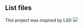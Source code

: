 ## List files

This project was inspired by LSD
<img src="https://media.discordapp.net/attachments/1076884725479768079/1127602479266271342/image.png?width=533&height=104">

